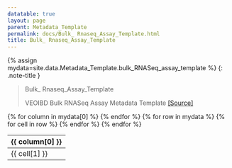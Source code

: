 ```yaml
---
datatable: true
layout: page
parent: Metadata_Template
permalink: docs/Bulk_ Rnaseq_Assay_Template.html
title: Bulk_ Rnaseq_Assay_Template
---
```


{% assign mydata=site.data.Metadata_Template.bulk_RNASeq_assay_template %} 
{: .note-title } 
>Bulk_ Rnaseq_Assay_Template
>
>VEOIBD Bulk RNASeq Assay Metadata Template [[Source]](https://docs.google.com/document/d/1ADIApJgEpbA1XaLig1dlxwUE5VfQkESyxHerabsbXPY/edit#heading=h.agzpcnpjw4d9)
<table id="myTable" class="display" style="width:100%">
    <thead>
    {% for column in mydata[0] %}
        <th>{{ column[0] }}</th>
    {% endfor %}
    </thead>
    <tbody>
    {% for row in mydata %}
        <tr>
        {% for cell in row %}
            <td>{{ cell[1] }}</td>
        {% endfor %}
        </tr>
    {% endfor %}
    </tbody>
</table>

<script type="text/javascript">
  var pages = ['data_subtype', 'rRNA_rate', 'platform', 'library_version', 'total_unmapped_reads', 'vendor', 'sample_barcode', 'sequencing_batch', 'run_type', 'read_strand_origin', 'total_reads', 'mapped_reads', 'kit_number', 'unique_genes', 'nucleic_acid_source', 'median_umis', 'alignment_information', 'number_cells', 'is_stranded', 'sample_status', 'valid_barcode_reads', 'genomic_sex', 'ratio_mitochondria', 'median_genes', 'analysis_type', 'data_type', 'library_batch', 'library_id', 'analysis_thresholds', 'library_type', 'assay', 'library_prep', 'read_length', 'reference_set', 'duplication_rate', 'file_format', 'resource_type', 'metadata_type', 'metadata_file_annotations', 'bulk_RNASeq_counts_file_annotations', 'bulk_RNASeq_raw_file_annotations', 'library_preparation_method', 'ratio260over230', 'DV200', 'ratio260over280', 'RIN', 'rna_batch', 'rna_isolation_kit', 'filename', 'race', 'gi_phenotype', 'disease_activity_location', 'ethnicity', 'consanguinity', 'family_id', 'site', 'external_share', 'breastfed', 'extraintestinal_manifestations', 'jewish_origin', 'autoimmune', 'individual_id', 'participant_role', 'age_at_diagnosis', 'gi_surgeries', 'perianal_involvement', 'upper_disease_type', 'disease_activity_behavior', 'local_id', 'immunodeficiency', 'sex', 'participant_id', 'ibd_history', 'growth_delay', 'specimen_area_biopsy', 'inflammation', 'project', 'volume', 'sample_tissue_type', 'sample_type', 'media', 'sample_key', 'type_key', 'collection_date', 'biospecimen_metadata_template', 'bulk_RNASeq_assay_template', 'medication_history_metadata_template', 'clinical_metadata_template', 'scRNASeq_assay_template'];
  $('#myTable').DataTable({
    responsive: {
        details: {
            display: $.fn.dataTable.Responsive.display.modal( {
                header: function ( row ) {
                    var data = row.data();
                    return 'Details for '+data[0]+' ';
                }
            } ),
            renderer: $.fn.dataTable.Responsive.renderer.tableAll({
                tableClass: "table"
            })
        }
    },
   "deferRender": true,
   "columnDefs": [
      { 
         targets: 0,
         render : function(data, type, row, meta){
            if(type === 'display' & $.inArray( data, pages) != -1){
               return $('<a>')
                  .attr('href',row[7]+'/'+data)
                  .text(data)
                  .wrap('<div></div>')
                  .parent()
                  .html();} 
             else {
               return data;
            }
         }
      },
      {
        targets: [6,7],
          render : function(data, type, row, meta){
         if(type === 'display' & data != 'Sage Bionetworks'){
            return $('<a>')
               .attr('href', data)
               .text(data)
               .wrap('<div></div>')
               .parent()
               .html();} 
         if(type === 'display' & data == 'Sage Bionetworks'){
             return $('<a>')
                .attr('href', 'https://sagebionetworks.org/')
                .text(data)
                .wrap('<div></div>')
                .parent()
                .html();
         
         } else {
            return data;
         }
      }
   }
   ]
});
</script>